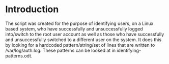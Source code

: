# Introduction

The script was created for the purpose of identifying users, on a Linux based system, who have successfully and unsuccessfully logged into/switch to the root user account as well as those who have successfully and unsuccessfully switched to a different user on the system. It does this by looking for a hardcoded pattern/string/set of lines that are written to /var/log/auth.log. These patterns can be looked at in identifying-patterns.odt.
